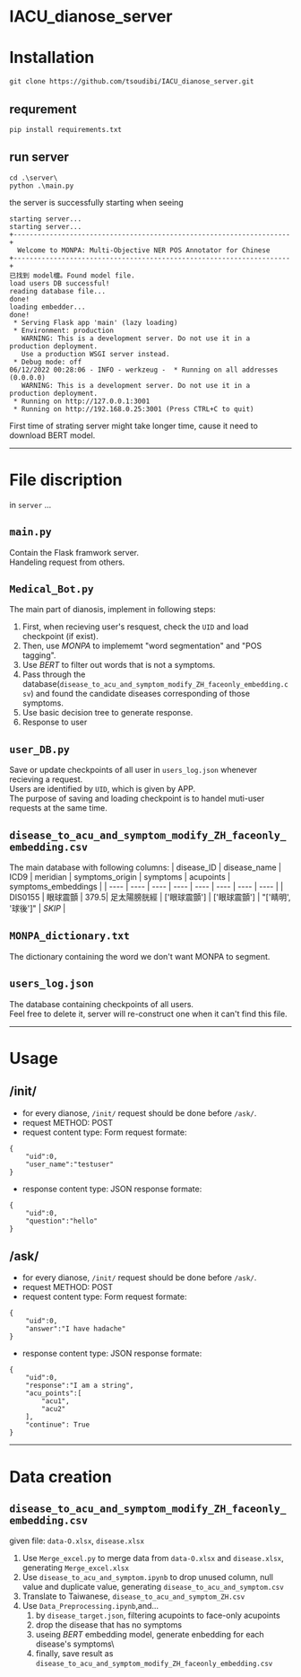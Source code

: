 # IACU_dianose_server 


# Installation
`git clone https://github.com/tsoudibi/IACU_dianose_server.git` 

## requrement
`pip install requirements.txt`

## run server
```
cd .\server\
python .\main.py
```
the server is successfully starting when seeing
```
starting server...
starting server...
+---------------------------------------------------------------------+
  Welcome to MONPA: Multi-Objective NER POS Annotator for Chinese
+---------------------------------------------------------------------+
已找到 model檔。Found model file.
load users DB successful!
reading database file...
done!
loading embedder...
done!
 * Serving Flask app 'main' (lazy loading)
 * Environment: production
   WARNING: This is a development server. Do not use it in a production deployment.
   Use a production WSGI server instead.
 * Debug mode: off
06/12/2022 00:28:06 - INFO - werkzeug -  * Running on all addresses (0.0.0.0)
   WARNING: This is a development server. Do not use it in a production deployment.
 * Running on http://127.0.0.1:3001
 * Running on http://192.168.0.25:3001 (Press CTRL+C to quit)
```
First time of strating server might take longer time, cause it need to download BERT model.

-----------------------
# File discription
in `server` ...

## `main.py` 
Contain the Flask framwork server.<br>
Handeling request from others.

## `Medical_Bot.py`
The main part of dianosis, implement in following steps:
1. First, when recieving user's resquest, check the `UID` and load checkpoint (if exist).
2. Then, use $MONPA$ to implememt "word segmentation" and "POS tagging".
3. Use $BERT$ to filter out words that is not a symptoms.
4. Pass through the database(`disease_to_acu_and_symptom_modify_ZH_faceonly_embedding.csv`) and found the candidate diseases corresponding of those symptoms.
5. Use basic decision tree to generate response.
6. Response to user

## `user_DB.py`
Save or update checkpoints of all user in `users_log.json` whenever recieving a request.<br>
Users are identified by `UID`, which is given by APP.<br>
The purpose of saving and loading checkpoint is to handel muti-user requests at the same time. 

## `disease_to_acu_and_symptom_modify_ZH_faceonly_embedding.csv`
The main database with following columns:
| disease_ID | disease_name | ICD9 | meridian | symptoms_origin | symptoms | acupoints | symptoms_embeddings |
| ----       | ----         | ---- | ----     | ----            | ----     | ----      | ----                |
| DIS0155    | 眼球震顫    | 379.5| 足太陽膀胱經 | ['眼球震顫'] | ['眼球震顫'] | "['睛明', '球後']" | $SKIP$ |

## `MONPA_dictionary.txt`
The dictionary containing the word we don't want MONPA to segment.

## `users_log.json`
The database containing checkpoints of all users.<br>
Feel free to delete it, server will re-construct one when it can't find this file.

-----------------------
# Usage
## /init/
* for every dianose, `/init/` request should be done before `/ask/`.
* request METHOD: POST
* request content type: Form
request formate:
```
{
    "uid":0,
    "user_name":"testuser"
}
```
* response content type: JSON
response formate:
```
{
    "uid":0,
    "question":"hello"
}
```

## /ask/
* for every dianose, `/init/` request should be done before `/ask/`.
* request METHOD: POST
* request content type: Form
request formate:
```
{
    "uid":0,
    "answer":"I have hadache"
}
```
* response content type: JSON
response formate:
```
{
    "uid":0,
    "response":"I am a string", 
    "acu_points":[
        "acu1",
        "acu2"
    ], 
    "continue": True
}
```
-----------------------
# Data creation
## `disease_to_acu_and_symptom_modify_ZH_faceonly_embedding.csv`
given file: `data-O.xlsx`, `disease.xlsx`
1. Use `Merge_excel.py` to merge data from `data-O.xlsx` and `disease.xlsx`, generating `Merge_excel.xlsx`
2. Use `disease_to_acu_and_symptom.ipynb` to drop unused column, null value and duplicate value, generating `disease_to_acu_and_symptom.csv`
3. Translate to Taiwanese, `disease_to_acu_and_symptom_ZH.csv`
4. Use `Data_Preprocessing.ipynb`,and...
    1. by `disease_target.json`, filtering acupoints to face-only acupoints
    2. drop the disease that has no symptoms
    3. useing $BERT$ embedding model, generate enbedding for each disease's symptoms\
    4. finally, save result as `disease_to_acu_and_symptom_modify_ZH_faceonly_embedding.csv`
